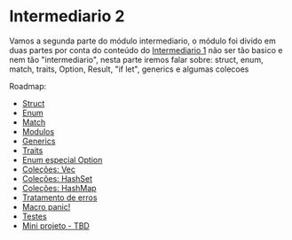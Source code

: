 # Intermediario 2

Vamos a segunda parte do módulo intermediario, o módulo foi divido em duas partes por conta do conteúdo do [Intermediario 1](../intermediary-01) não ser tão basico e nem tão "intermediario", nesta parte iremos falar sobre: struct, enum, match, traits, Option, Result, "if let", generics e algumas colecoes

Roadmap:

- [Struct](./01-structs.md)
- [Enum](./02-enums.md)
- [Match](./03-match.md)
- [Modulos](./04-modules.md)
- [Generics](./05-generics.md)
- [Traits](./06-traits.md)
- [Enum especial Option](./07-option.md)
- [Coleções: Vec](./08-vec.md)
- [Coleções: HashSet](./09-hashset.md)
- [Coleções: HashMap](./10-hashmap.md)
- [Tratamento de erros](./11-result.md)
- [Macro panic!](./12-panic.md)
- [Testes](./13-tests.md)
- [Mini projeto - TBD](./)
